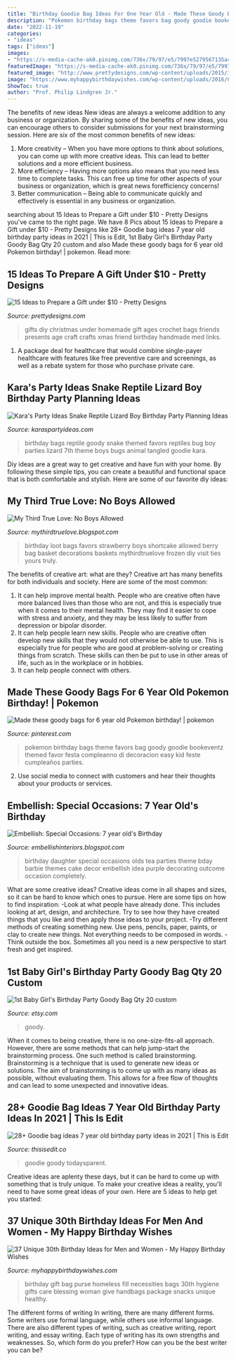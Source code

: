 ```yaml
---
title: "Birthday Goodie Bag Ideas For One Year Old - Made These Goody Bags For 6 Year Old Pokemon Birthday!"
description: "Pokemon birthday bags theme favors bag goody goodie bookeventz themed favor festa compleanno di decoracion easy kid feste cumpleaños parties"
date: "2022-11-19"
categories:
- "ideas"
tags: ["ideas"]
images:
- "https://s-media-cache-ak0.pinimg.com/736x/79/97/e5/7997e5279567135a4165b0e883f64348.jpg"
featuredImage: "https://s-media-cache-ak0.pinimg.com/736x/79/97/e5/7997e5279567135a4165b0e883f64348.jpg"
featured_image: "http://www.prettydesigns.com/wp-content/uploads/2015/10/Crochet-Bags.jpg"
image: "https://www.myhappybirthdaywishes.com/wp-content/uploads/2016/06/Gift-Bag-with-Necessities-30th-Birthday-Ideas.jpg"
ShowToc: true
author: "Prof. Philip Lindgren Jr."
---
```



The benefits of new ideas
New ideas are always a welcome addition to any business or organization. By sharing some of the benefits of new ideas, you can encourage others to consider submissions for your next brainstorming session. Here are six of the most common benefits of new ideas: 
1. More creativity – When you have more options to think about solutions, you can come up with more creative ideas. This can lead to better solutions and a more efficient business. 
2. More efficiency – Having more options also means that you need less time to complete tasks. This can free up time for other aspects of your business or organization, which is great news forefficiency concerns! 
3. Better communication – Being able to communicate quickly and effectively is essential in any business or organization.

	

		
searching about 15 Ideas to Prepare a Gift under $10 - Pretty Designs you've came to the right page. We have 8 Pics about 15 Ideas to Prepare a Gift under $10 - Pretty Designs like 28+ Goodie bag ideas 7 year old birthday party ideas in 2021 | This is Edit, 1st Baby Girl&#039;s Birthday Party Goody Bag Qty 20 custom and also Made these goody bags for 6 year old Pokemon birthday! | pokemon. Read more:
		
    
## 15 Ideas To Prepare A Gift Under $10 - Pretty Designs

<img loading=lazy src="http://www.prettydesigns.com/wp-content/uploads/2015/10/Crochet-Bags.jpg" onerror="this.onerror=null;this.src='https://tse2.mm.bing.net/th?id=OIP.qGCWip5GhGJzxd8SZwMSlQHaLH&amp;pid=15.1';" alt="15 Ideas to Prepare a Gift under $10 - Pretty Designs">

_Source: prettydesigns.com_

>gifts diy christmas under homemade gift ages crochet bags friends presents age craft crafts xmas friend birthday handmade med links. 

	

1) A package deal for healthcare that would combine single-payer healthcare with features like free preventive care and screenings, as well as a rebate system for those who purchase private care.

    
## Kara&#039;s Party Ideas Snake Reptile Lizard Boy Birthday Party Planning Ideas

<img loading=lazy src="https://karaspartyideas.com/wp-content/uploads/goody-bags_600x400.jpg" onerror="this.onerror=null;this.src='https://tse2.mm.bing.net/th?id=OIP.xk__i1mdIzSbtLDXSOKEcAHaE8&amp;pid=15.1';" alt="Kara&#039;s Party Ideas Snake Reptile Lizard Boy Birthday Party Planning Ideas">

_Source: karaspartyideas.com_

>birthday bags reptile goody snake themed favors reptiles bug boy parties lizard 7th theme boys bugs animal tangled goodie kara. 

	

Diy ideas are a great way to get creative and have fun with your home. By following these simple tips, you can create a beautiful and functional space that is both comfortable and stylish. Here are some of our favorite diy ideas: 

    
## My Third True Love: No Boys Allowed

<img loading=lazy src="http://1.bp.blogspot.com/-xKXd1uhAsek/UUX0QoBDBPI/AAAAAAAALAQ/x1sxtPzc8lY/s1600/IMG_20130314_181920.jpg" onerror="this.onerror=null;this.src='https://tse4.mm.bing.net/th?id=OIP.QDQeeLuNTNw5zM3bYVWs9QHaHa&amp;pid=15.1';" alt="My Third True Love: No Boys Allowed">

_Source: mythirdtruelove.blogspot.com_

>birthday loot bags favors strawberry boys shortcake allowed berry bag basket decorations baskets mythirdtruelove frozen diy visit ties yours truly. 

	

The benefits of creative art: what are they?
Creative art has many benefits for both individuals and society. Here are some of the most common: 
1) It can help improve mental health. People who are creative often have more balanced lives than those who are not, and this is especially true when it comes to their mental health. They may find it easier to cope with stress and anxiety, and they may be less likely to suffer from depression or bipolar disorder.
2) It can help people learn new skills. People who are creative often develop new skills that they would not otherwise be able to use. This is especially true for people who are good at problem-solving or creating things from scratch. These skills can then be put to use in other areas of life, such as in the workplace or in hobbies.
3) It can help people connect with others.

    
## Made These Goody Bags For 6 Year Old Pokemon Birthday! | Pokemon

<img loading=lazy src="https://s-media-cache-ak0.pinimg.com/736x/79/97/e5/7997e5279567135a4165b0e883f64348.jpg" onerror="this.onerror=null;this.src='https://tse3.mm.bing.net/th?id=OIP.g2owjayjPgZyv7nCKGa4UgHaJ3&amp;pid=15.1';" alt="Made these goody bags for 6 year old Pokemon birthday! | pokemon">

_Source: pinterest.com_

>pokemon birthday bags theme favors bag goody goodie bookeventz themed favor festa compleanno di decoracion easy kid feste cumpleaños parties. 

	

2. Use social media to connect with customers and hear their thoughts about your products or services.

    
## Embellish: Special Occasions: 7 Year Old&#039;s Birthday

<img loading=lazy src="http://1.bp.blogspot.com/_QGIn5_GXOC4/TJAkrHry7QI/AAAAAAAAAHc/liMSYoRdq7w/s1600/IMG_9490.JPG" onerror="this.onerror=null;this.src='https://tse2.mm.bing.net/th?id=OIP.Fy2fccJfg7GTcLL_ID9foQHaJ4&amp;pid=15.1';" alt="Embellish: Special Occasions: 7 year old&#039;s Birthday">

_Source: embellishinteriors.blogspot.com_

>birthday daughter special occasions olds tea parties theme bday barbie themes cake decor embellish idea purple decorating outcome occasion completely. 

	

What are some creative ideas?
Creative ideas come in all shapes and sizes, so it can be hard to know which ones to pursue. Here are some tips on how to find inspiration: 
-Look at what people have already done. This includes looking at art, design, and architecture. Try to see how they have created things that you like and then apply those ideas to your project. 
-Try different methods of creating something new. Use pens, pencils, paper, paints, or clay to create new things. Not everything needs to be composed in words. 
-Think outside the box. Sometimes all you need is a new perspective to start fresh and get inspired.

    
## 1st Baby Girl&#039;s Birthday Party Goody Bag Qty 20 Custom

<img loading=lazy src="https://img0.etsystatic.com/021/0/6326714/il_570xN.483397288_55od.jpg" onerror="this.onerror=null;this.src='https://tse2.mm.bing.net/th?id=OIP.0DOiuBZh-7By31mVg8DFDgHaHa&amp;pid=15.1';" alt="1st Baby Girl&#039;s Birthday Party Goody Bag Qty 20 custom">

_Source: etsy.com_

>goody. 

	

When it comes to being creative, there is no one-size-fits-all approach. However, there are some methods that can help jump-start the brainstorming process. One such method is called brainstorming. Brainstorming is a technique that is used to generate new ideas or solutions. The aim of brainstorming is to come up with as many ideas as possible, without evaluating them. This allows for a free flow of thoughts and can lead to some unexpected and innovative ideas.

    
## 28+ Goodie Bag Ideas 7 Year Old Birthday Party Ideas In 2021 | This Is Edit

<img loading=lazy src="https://i.pinimg.com/originals/6e/80/ae/6e80aeabd76af4097f7331349a7b82f7.jpg" onerror="this.onerror=null;this.src='https://tse3.mm.bing.net/th?id=OIP.crI9t0ARb4lgseMUAuyzwgHaLi&amp;pid=15.1';" alt="28+ Goodie bag ideas 7 year old birthday party ideas in 2021 | This is Edit">

_Source: thisisedit.co_

>goodie goody todaysparent. 

	

Creative ideas are aplenty these days, but it can be hard to come up with something that is truly unique. To make your creative ideas a reality, you'll need to have some great ideas of your own. Here are 5 ideas to help get you started: 

    
## 37 Unique 30th Birthday Ideas For Men And Women - My Happy Birthday Wishes

<img loading=lazy src="https://www.myhappybirthdaywishes.com/wp-content/uploads/2016/06/Gift-Bag-with-Necessities-30th-Birthday-Ideas.jpg" onerror="this.onerror=null;this.src='https://tse2.mm.bing.net/th?id=OIP.eciWySHHkSFMrmacFk8X2QHaFj&amp;pid=15.1';" alt="37 Unique 30th Birthday Ideas for Men and Women - My Happy Birthday Wishes">

_Source: myhappybirthdaywishes.com_

>birthday gift bag purse homeless fill necessities bags 30th hygiene gifts care blessing woman give handbags package snacks unique healthy. 

	

The different forms of writing
In writing, there are many different forms. Some writers use formal language, while others use informal language. There are also different types of writing, such as creative writing, report writing, and essay writing. Each type of writing has its own strengths and weaknesses. So, which form do you prefer? How can you be the best writer you can be?

